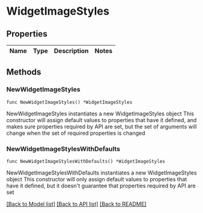 # WidgetImageStyles

## Properties

Name | Type | Description | Notes
------------ | ------------- | ------------- | -------------

## Methods

### NewWidgetImageStyles

`func NewWidgetImageStyles() *WidgetImageStyles`

NewWidgetImageStyles instantiates a new WidgetImageStyles object
This constructor will assign default values to properties that have it defined,
and makes sure properties required by API are set, but the set of arguments
will change when the set of required properties is changed

### NewWidgetImageStylesWithDefaults

`func NewWidgetImageStylesWithDefaults() *WidgetImageStyles`

NewWidgetImageStylesWithDefaults instantiates a new WidgetImageStyles object
This constructor will only assign default values to properties that have it defined,
but it doesn't guarantee that properties required by API are set


[[Back to Model list]](../README.md#documentation-for-models) [[Back to API list]](../README.md#documentation-for-api-endpoints) [[Back to README]](../README.md)


